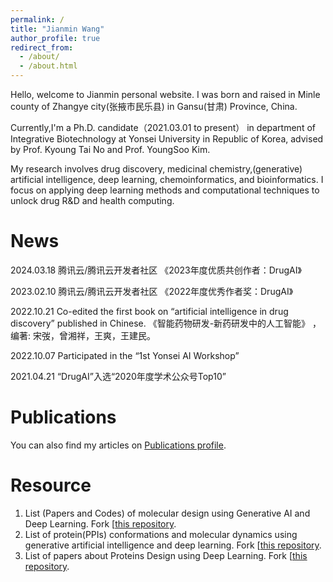 ```yaml
---
permalink: /
title: "Jianmin Wang"
author_profile: true
redirect_from: 
  - /about/
  - /about.html
---
```

Hello, welcome to Jianmin personal website. I was born and raised in Minle county of Zhangye city(张掖市民乐县) in Gansu(甘肃) Province, China.

Currently,I'm a Ph.D. candidate（2021.03.01 to present） in department of Integrative Biotechnology at Yonsei University in Republic of Korea, advised by Prof. Kyoung Tai No and Prof. YoungSoo Kim.

My research involves drug discovery, medicinal chemistry,(generative) artificial intelligence, deep learning, chemoinformatics, and bioinformatics. I focus on applying deep learning methods and computational techniques to unlock drug R&D and health computing.

News
======

2024.03.18 腾讯云/腾讯云开发者社区 《2023年度优质共创作者：DrugAI》

2023.02.10 腾讯云/腾讯云开发者社区 《2022年度优秀作者奖：DrugAI》

2022.10.21 Co-edited the first book on “artificial intelligence in drug discovery” published in Chinese. 《智能药物研发-新药研发中的人工智能》 ，编著: 宋弢，曾湘祥，王爽，王建民。

2022.10.07 Participated in the “1st Yonsei AI Workshop”

2021.04.21 “DrugAI”入选“2020年度学术公众号Top10”


Publications
======
You can also find my articles on <a href="https://jianmin2drugai.github.io/publications/">Publications profile</a>.


Resource
======

1. List (Papers and Codes) of molecular design using Generative AI and Deep Learning. Fork [[this repository](https://github.com/AspirinCode/papers-for-molecular-design-using-DL).
2. List of protein(PPIs) conformations and molecular dynamics using generative artificial intelligence and deep learning. Fork [[this repository](https://github.com/AspirinCode/awesome-AI4ProteinConformation-MD).
3. List of papers about Proteins Design using Deep Learning. Fork [[this repository](https://github.com/Peldom/papers_for_protein_design_using_DL).

